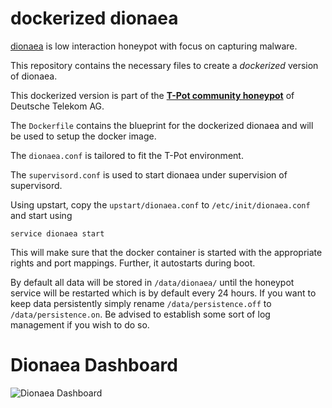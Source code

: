 # dockerized dionaea


[dionaea](https://github.com/DinoTools/dionaea) is low interaction honeypot with focus on capturing malware.

This repository contains the necessary files to create a *dockerized* version of dionaea.

This dockerized version is part of the **[T-Pot community honeypot](http://dtag-dev-sec.github.io/)** of Deutsche Telekom AG.

The `Dockerfile` contains the blueprint for the dockerized dionaea and will be used to setup the docker image.  

The `dionaea.conf` is tailored to fit the T-Pot environment.

The `supervisord.conf` is used to start dionaea under supervision of supervisord.

Using upstart, copy the `upstart/dionaea.conf` to `/etc/init/dionaea.conf` and start using

    service dionaea start

This will make sure that the docker container is started with the appropriate rights and port mappings. Further, it autostarts during boot.

By default all data will be stored in `/data/dionaea/` until the honeypot service will be restarted which is by default every 24 hours. If you want to keep data persistently simply rename `/data/persistence.off` to `/data/persistence.on`. Be advised to establish some sort of log management if you wish to do so.

# Dionaea Dashboard

![Dionaea Dashboard](https://raw.githubusercontent.com/dtag-dev-sec/dionaea/master/doc/dashboard.png)
